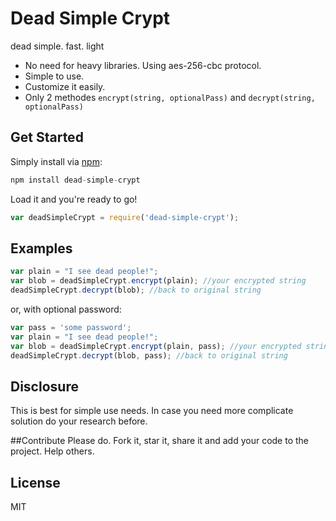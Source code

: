 # Dead Simple Crypt

dead simple. fast. light  

  - No need for heavy libraries. Using aes-256-cbc protocol. 
  - Simple to use.
  - Customize it easily. 
  - Only 2 methodes `encrypt(string, optionalPass)` and `decrypt(string, optionalPass)`


## Get Started

Simply install via [npm](https://npmjs.org/):

```javascript
npm install dead-simple-crypt
```
Load it and you're ready to go!
```javascript
var deadSimpleCrypt = require('dead-simple-crypt');
```

## Examples

```javascript
var plain = "I see dead people!";
var blob = deadSimpleCrypt.encrypt(plain); //your encrypted string
deadSimpleCrypt.decrypt(blob); //back to original string
```

or, with optional password:
```javascript
var pass = 'some password';
var plain = "I see dead people!"; 
var blob = deadSimpleCrypt.encrypt(plain, pass); //your encrypted string
deadSimpleCrypt.decrypt(blob, pass); //back to original string
```


## Disclosure
This is best for simple use needs. In case you need more complicate solution do your research before.  

##Contribute
Please do. Fork it, star it, share it and add your code to the project. Help others.  

## License
MIT
